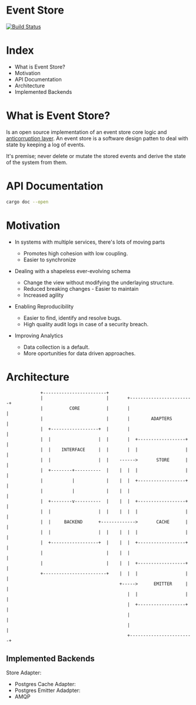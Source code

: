 # Event Store

[![Build Status](https://travis-ci.org/repositive/event-store-rs.svg?branch=master)](https://travis-ci.org/repositive/event-store-rs)

# Index


- What is Event Store?
- Motivation
- API Documentation
- Architecture
- Implemented Backends

# What is Event Store?

Is an open source implementation of an event store core logic and [anticorruption layer](https://docs.microsoft.com/en-us/azure/architecture/patterns/anti-corruption-layer).
An event store is a software design patten to deal with state by keeping a log of events.

It's premise; never delete or mutate the stored events and derive the state of the system from them. 

# API Documentation

```bash
cargo doc --open
```


# Motivation


* In systems with multiple services, there's lots of moving parts
  - Promotes high cohesion with low coupling.
  - Easier to synchronize

* Dealing with a shapeless ever-evolving schema
  - Change the view without modifying the underlaying structure.
  - Reduced breaking changes - Easier to maintain
  - Increased agility

* Enabling Reproducibility
  - Easier to find, identify and resolve bugs.
  - High quality audit logs in case of a security breach.

* Improving Analytics
  - Data collection is a default.
  - More oportunities for data driven approaches.

# Architecture

                 +------------------------+
                 |                        |       +------------------------+
                 |          CORE          |       |                        |
                 |                        |       |        ADAPTERS        |
                 |  +------------------+  |       |                        |
                 |  |                  |  |       |  +------------------+  |
                 |  |    INTERFACE     |  |       |  |                  |  |
                 |  |                  |  |    ------>       STORE      |  |
                 |  +--------+----------  |    |  |  |                  |  |
                 |           |            |    |  |  +------------------+  |
                 |           |            |    |  |                        |
                 |  +--------v----------  |    |  |  +------------------+  |
                 |  |                  |  |    |  |  |                  |  |
                 |  |     BACKEND      +------------->       CACHE      |  |
                 |  |                  |  |    |  |  |                  |  |
                 |  +------------------+  |    |  |  +------------------+  |
                 |                        |    |  |                        |
                 |                        |    |  |  +------------------+  |
                 +------------------------+    |  |  |                  |  |
                                               +----->      EMITTER     |  |
                                                  |  |                  |  |
                                                  |  +------------------+  |
                                                  |                        |
                                                  |                        |
                                                  +------------------------+

Implemented Backends
---
Store Adapter:
  - Postgres
Cache Adapter:
  - Postgres
Emitter Adadpter:
  - AMQP
